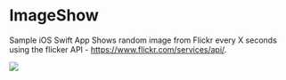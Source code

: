 # ImageShow

Sample iOS Swift App Shows random image from Flickr every X seconds using the
flicker API - https://www.flickr.com/services/api/.

<img src="https://media.giphy.com/media/l49JOVTvYt9Oh5VQs/giphy.gif"/>
